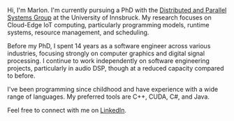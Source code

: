 Hi, I'm Marlon. I'm currently pursuing a PhD with the [Distributed and Parallel Systems Group](https://dps.uibk.ac.at/) at the University of Innsbruck. My research focuses on Cloud-Edge IoT computing, particularly programming models, runtime systems, resource management, and scheduling.

Before my PhD, I spent 14 years as a software engineer across various industries, focusing strongly on computer graphics and digital signal processing. I continue to work independently on software engineering projects, particularly in audio DSP, though at a reduced capacity compared to before.

I've been programming since childhood and have experience with a wide range of languages. My preferred tools are C++, CUDA, C#, and Java.

Feel free to connect with me on [LinkedIn](https://www.linkedin.com/in/marlonetheredge/).
